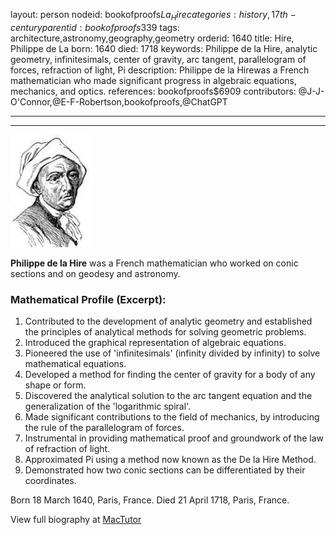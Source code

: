 layout: person
nodeid: bookofproofs$La_Hire
categories: history,17th-century
parentid: bookofproofs$339
tags: architecture,astronomy,geography,geometry
orderid: 1640
title: Hire, Philippe de La
born: 1640
died: 1718
keywords: Philippe de la Hire, analytic geometry, infinitesimals, center of gravity, arc tangent, parallelogram of forces, refraction of light, Pi
description: Philippe de la Hirewas a French mathematician who made significant progress in algebraic equations, mechanics, and optics.
references: bookofproofs$6909
contributors: @J-J-O'Connor,@E-F-Robertson,bookofproofs,@ChatGPT

---



---

![La_Hire.jpg](https://github.com/bookofproofs/bookofproofs.github.io/blob/main/_sources/_assets/images/portraits/La_Hire.jpg?raw=true)

**Philippe de la Hire** was a French mathematician who worked on conic sections and on geodesy and astronomy.

### Mathematical Profile (Excerpt):
1. Contributed to the development of analytic geometry and established the principles of analytical methods for solving geometric problems. 
2. Introduced the graphical representation of algebraic equations.
3. Pioneered the use of 'infinitesimals' (infinity divided by infinity) to solve mathematical equations.
4. Developed a method for finding the center of gravity for a body of any shape or form. 
5. Discovered the analytical solution to the arc tangent equation and the generalization of the 'logarithmic spiral'.
6. Made significant contributions to the field of mechanics, by introducing the rule of the parallelogram of forces. 
7. Instrumental in providing mathematical proof and groundwork of the law of refraction of light. 
8. Approximated Pi using a method now known as the De la Hire Method. 
9. Demonstrated how two conic sections can be differentiated by their coordinates.

Born 18 March 1640, Paris, France. Died 21 April 1718, Paris, France.

View full biography at [MacTutor](https://mathshistory.st-andrews.ac.uk/Biographies/La_Hire/)
